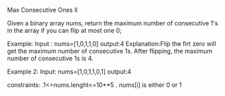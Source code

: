 Max Consecutive Ones ll

Given a binary array nums, return the maximum number of consecutive 1's in the array if you can flip at most one 0;

Example:
Input : nums=[1,0,1,1,0]
output:4
Explanation:Flip the firt zero will get the maximum number of consecutive 1s. After flipping, the maximum number of consecutive 1s is 4.

Example 2:
Input: nums=[1,0,1,1,0,1]
output:4

constraints:
.1<=nums.lenght<=10**5
. nums[i] is either 0 or 1